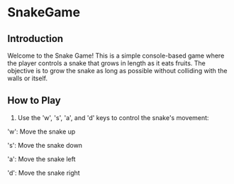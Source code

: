 # SnakeGame

## Introduction
Welcome to the Snake Game! This is a simple console-based game where the player controls a snake that grows in length as it eats fruits. 
The objective is to grow the snake as long as possible without colliding with the walls or itself.

## How to Play
1. Use the 'w', 's', 'a', and 'd' keys to control the snake's movement:

'w': Move the snake up

's': Move the snake down

'a': Move the snake left

'd': Move the snake right
